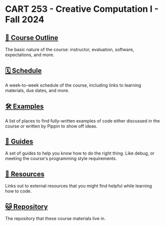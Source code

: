 # CART 253 - Creative Computation I - Fall 2024

## [📜 Course Outline](./outline.md)

The basic nature of the course: instructor, evaluation, software, expectations, and more.

## [🗓 Schedule](./schedule)

A week-to-week schedule of the course, including links to learning materials, due dates, and more.

## [🛠 Examples](./examples/)

A list of places to find fully-written examples of code either discussed in the course or written by Pippin to show off ideas.

## [💫 Guides](./guides/)

A set of guides to help you know how to do the right thing. Like debug, or meeting the course's programming style requirements.

## [💎 Resources](./resources.md)

Links out to external resources that you might find helpful while learning how to code.

## [🐱 Repository](https://www.github.com/pippinbarr/cart253/)

The repository that these course materials live in.


